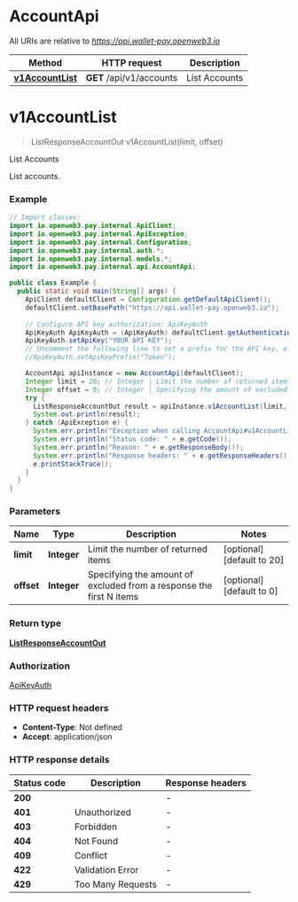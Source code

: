 # AccountApi

All URIs are relative to *https://api.wallet-pay.openweb3.io*

Method | HTTP request | Description
------------- | ------------- | -------------
[**v1AccountList**](AccountApi.md#v1AccountList) | **GET** /api/v1/accounts | List Accounts


<a name="v1AccountList"></a>
# **v1AccountList**
> ListResponseAccountOut v1AccountList(limit, offset)

List Accounts

List accounts.

### Example
```java
// Import classes:
import io.openweb3.pay.internal.ApiClient;
import io.openweb3.pay.internal.ApiException;
import io.openweb3.pay.internal.Configuration;
import io.openweb3.pay.internal.auth.*;
import io.openweb3.pay.internal.models.*;
import io.openweb3.pay.internal.api.AccountApi;

public class Example {
  public static void main(String[] args) {
    ApiClient defaultClient = Configuration.getDefaultApiClient();
    defaultClient.setBasePath("https://api.wallet-pay.openweb3.io");
    
    // Configure API key authorization: ApiKeyAuth
    ApiKeyAuth ApiKeyAuth = (ApiKeyAuth) defaultClient.getAuthentication("ApiKeyAuth");
    ApiKeyAuth.setApiKey("YOUR API KEY");
    // Uncomment the following line to set a prefix for the API key, e.g. "Token" (defaults to null)
    //ApiKeyAuth.setApiKeyPrefix("Token");

    AccountApi apiInstance = new AccountApi(defaultClient);
    Integer limit = 20; // Integer | Limit the number of returned items
    Integer offset = 0; // Integer | Specifying the amount of excluded from a response the first N items
    try {
      ListResponseAccountOut result = apiInstance.v1AccountList(limit, offset);
      System.out.println(result);
    } catch (ApiException e) {
      System.err.println("Exception when calling AccountApi#v1AccountList");
      System.err.println("Status code: " + e.getCode());
      System.err.println("Reason: " + e.getResponseBody());
      System.err.println("Response headers: " + e.getResponseHeaders());
      e.printStackTrace();
    }
  }
}
```

### Parameters

Name | Type | Description  | Notes
------------- | ------------- | ------------- | -------------
 **limit** | **Integer**| Limit the number of returned items | [optional] [default to 20]
 **offset** | **Integer**| Specifying the amount of excluded from a response the first N items | [optional] [default to 0]

### Return type

[**ListResponseAccountOut**](ListResponseAccountOut.md)

### Authorization

[ApiKeyAuth](../README.md#ApiKeyAuth)

### HTTP request headers

 - **Content-Type**: Not defined
 - **Accept**: application/json

### HTTP response details
| Status code | Description | Response headers |
|-------------|-------------|------------------|
**200** |  |  -  |
**401** | Unauthorized |  -  |
**403** | Forbidden |  -  |
**404** | Not Found |  -  |
**409** | Conflict |  -  |
**422** | Validation Error |  -  |
**429** | Too Many Requests |  -  |

